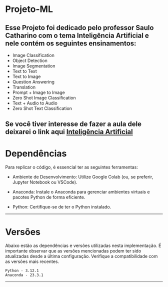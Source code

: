 # Projeto-ML

Esse Projeto foi dedicado pelo professor Saulo Catharino com o tema Inteligência Artificial e nele contém os seguintes ensinamentos:
------

- Image Classification
- Object Detection
- Image Segmentation
- Text to Text
- Text to Image
- Question Answering
- Translation
- Prompt + Image to Image
- Zero Shot Image Classification
- Text + Audio to Audio
- Zero Shot Text Classification

Se você tiver interesse de fazer a aula dele deixarei o link aqui [Inteligência Artificial](https://hotmart.com/pt-br/marketplace/produtos/inteligencia-artificial-para-desenvolvedor-preguicoso/C88605120Y)
---
# Dependências 

Para replicar o código, é essencial ter as seguintes ferramentas:
  - Ambiente de Desenvolvimento: Utilize Google Colab (ou, se preferir, Jupyter Notebook ou VSCode).

  - Anaconda: Instale o Anaconda para gerenciar ambientes virtuais e pacotes Python de forma eficiente.

  - Python: Certifique-se de ter o Python instalado. 
 
---
# Versões

Abaixo estão as dependências e versões utilizadas nesta implementação. É importante observar que as versões mencionadas podem ter sido atualizadas desde a última configuração. Verifique a compatibilidade com as versões mais recentes.

    Python - 3.12.1
    Anaconda - 23.3.1
---
